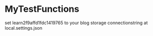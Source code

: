 # MyTestFunctions
set learn2f9affd1fdc1419765 to your blog storage connectionstring at local.settings.json
